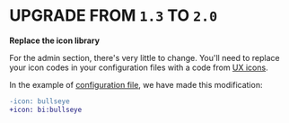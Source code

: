 # UPGRADE FROM `1.3` TO `2.0`

**Replace the icon library**

For the admin section, there's very little to change. You'll need to replace your icon codes in your configuration files with a code from [UX icons](https://ux.symfony.com/icons).

In the example of [configuration file](dist/config/packages/monsieurbiz_settings_plugin_custom.yaml), we have made this modification:

```diff
-icon: bullseye
+icon: bi:bullseye
```
